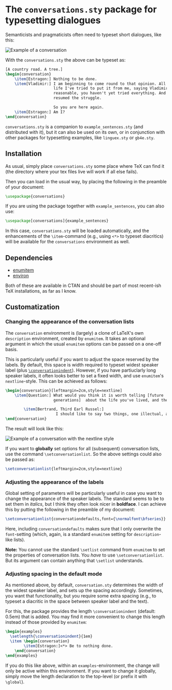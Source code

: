 # The `conversations.sty` package for typesetting dialogues

Semanticists and pragmaticists often need to typeset short dialogues, like this:

![Example of a conversation](http://www.sven-lauer.net/files/examples/example-conversation.png)

With the `conversations.sty` the above can be typeset as:

```latex
[A country road. A tree.]
\begin{conversation}
    \item[Estragon:] Nothing to be done.
    \item[Vladimir:] I am beginning to come round to that opinion. All my 
                     life I've tried to put it from me, saying Vladimir, be 
                     reasonable, you haven't yet tried everything. And I 
                     resumed the struggle.

                     So you are here again. 
    \item[Estragon:] Am I? 
\end{conversation}
```

`conversations.sty` is a companion to `example_sentences.sty` (and distributed
with it), but it can also be used on its own, or in conjunction with other packages for typesetting examples, like `linguex.sty` or `gb4e.sty`.

## Installation 

As usual, simply place `conversations.sty` some place where TeX can find it
(the directory where your tex files live will work if all else fails).

Then you can load in the usual way, by placing the following in the preamble
of your document:
```latex
\usepackage{conversations}
```
If you are using the package together with `example_sentences`, you can also use:
```latex
\usepackage[conversations]{example_sentences}
```
In this case, `conversations.sty` will be loaded automatically, and the enhancements of the `\item`-command (e.g., using `<*>` to typeset diacritics)
will be available for the `conversations` environment as well.

## Dependencies

- [enumitem](https://www.ctan.org/pkg/enumitem) 
- [environ](https://www.ctan.org/pkg/environ?lang=en)
  
Both of these are available in CTAN and should be part of most 
recent-ish TeX installations, as far as I know.

## Customatization

### Changing the appearance of the conversation lists

The `conversation` environment is (largely) a clone of LaTeX's own 
`description` environment, created by `enumitem`. It takes an optional
argument in which the usual `enumitem` options can be passed on a one-off
basis.

This is particularly useful if you want to adjust the space reserved by the 
labels. By default, this space is width required to typeset widest speaker 
label (plus [`\conversationindent`](#adjusting-spacing-in-the-default-mode)). However, if you have partiuclarly long
speaker labels, it often looks better to set a fixed width, and use 
`enumitem`'s `nextline`-style. This can be achieved as follows:

```latex
\begin{conversation}[leftmargin=2cm,style=nextline]
    \item[Question:] What would you think it is worth telling [future 
                     generations]  about the life you've lived, and the lessons you've learned from it?

        \item[Bertrand, Third Earl Russel:] 
                      I should like to say two things, one illectual, and one moral.
\end{conversation}
```

The result will look like this:

![Example of a conversation with the nextline style](http://www.sven-lauer.net/files/examples/example-conversation-russel.png)

If you want to **globally** set options for all (subsequent) conversation 
lists, use the command `\setconversationlist`. So the above settings could 
also be passed as:

```latex
\setconversationlist{leftmargin=2cm,style=nextline}
```

### Adjusting the appearance of the labels

Global setting of parameters will be particularly useful in case you want to 
change the appearance of the speaker labels. The standard seems to be to set 
them in *italics*, but I  think they often look nicer in **boldface**. I can 
achieve this by putting the following in the preamble of my document:

```latex
\setconversationlist{conversationdefaults,font={\normalfont\bfseries}}
```

Here, including `conversationdefaults` makes sure that I only overwrite the 
`font`-setting (which, again, is a standard `enumitem` setting for 
`description`-like lists).

**Note:** You cannot use the standard `\setlist` command from `enumitem` to
set the properties of conversation lists. You *have* to use 
`\setconversationlist`. But its argument can contain anything that `\setlist`
understands.

### Adjusting spacing in the default mode

As mentioned above, by default, `conversation.sty` determines the width of
the widest speaker label, and sets up the spacing accordingly. Sometimes, you 
want that functionality, but you require some extra spacing (e.g., to typeset
a diacritic in the space between speaker label and the text).

For this, the package provides the length `\conversationindent` (default: 
0.5em) that is added. You may find it more convenient to change this length
instead of those provided by `enumitem`:
```latex
\begin{examples}
  \setlength{\conversationindent}{1em} 
  \item \begin{conversation}
        \item[Estragon:]<*> Be to nothing done.  
    \end{conversation}  
\end{examples}
```

If you do this like above, within an `examples`-environment, the change will only be active within this environment. If you want to change it globally, 
simply move the length declaration to the top-level (or prefix it with 
`\global`).